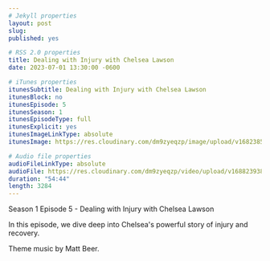 ```yaml
---
# Jekyll properties
layout: post
slug:
published: yes

# RSS 2.0 properties
title: Dealing with Injury with Chelsea Lawson
date: 2023-07-01 13:30:00 -0600

# iTunes properties
itunesSubtitle: Dealing with Injury with Chelsea Lawson
itunesBlock: no
itunesEpisode: 5
itunesSeason: 1
itunesEpisodeType: full
itunesExplicit: yes
itunesImageLinkType: absolute
itunesImage: https://res.cloudinary.com/dm9zyeqzp/image/upload/v1682385897/cover_rblshc.png

# Audio file properties
audioFileLinkType: absolute
audioFile: https://res.cloudinary.com/dm9zyeqzp/video/upload/v1688239389/rwp-audio/s1_ep5_chelsea_lawson_wixlkx.m4a
duration: "54:44"
length: 3284
---
```


Season 1 Episode 5 - Dealing with Injury with Chelsea Lawson

In this episode, we dive deep into Chelsea's powerful story of injury and recovery.

Theme music by Matt Beer.
